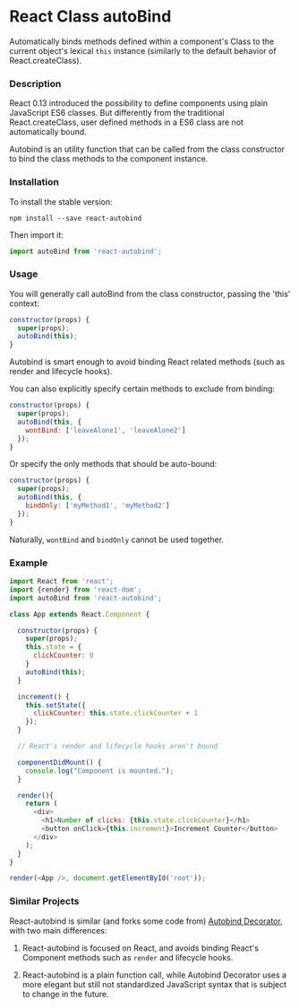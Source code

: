 React Class autoBind
=====================

Automatically binds methods defined within a component's Class to the current object's lexical `this` instance (similarly to the default behavior of React.createClass).


### Description

React 0.13 introduced the possibility to define components using plain JavaScript ES6 classes. But differently from the traditional React.createClass, user defined methods in a ES6 class are not automatically bound.

Autobind is an utility function that can be called from the class constructor to bind the class methods to the component instance.

### Installation

To install the stable version:

```
npm install --save react-autobind
```

Then import it:

```javascript
import autoBind from 'react-autobind';
```

### Usage
You will generally call autoBind from the class constructor, passing the 'this' context:

```javascript
constructor(props) {
  super(props);
  autoBind(this);
}
```

Autobind is smart enough to avoid binding React related methods (such as render and lifecycle hooks).

You can also explicitly specify certain methods to exclude from binding:

```javascript
constructor(props) {
  super(props);
  autoBind(this, {
    wontBind: ['leaveAlone1', 'leaveAlone2']
  });
}
```

Or specify the only methods that should be auto-bound:

```javascript
constructor(props) {
  super(props);
  autoBind(this, {
    bindOnly: ['myMethod1', 'myMethod2']
  });
}
```

Naturally, `wontBind` and `bindOnly` cannot be used together.

### Example

```javascript
import React from 'react';
import {render} from 'react-dom';
import autoBind from 'react-autobind';

class App extends React.Component {

  constructor(props) {
    super(props);
    this.state = {
      clickCounter: 0
    }
    autoBind(this);
  }

  increment() {
    this.setState({
      clickCounter: this.state.clickCounter + 1
    });
  }

  // React's render and lifecycle hooks aren't bound

  componentDidMount() {
    console.log("Component is mounted.");
  }

  render(){
    return (
      <div>
        <h1>Number of clicks: {this.state.clickCounter}</h1>
        <button onClick={this.increment}>Increment Counter</button>
      </div>
    );
  }
}

render(<App />, document.getElementById('root'));

```

### Similar Projects

React-autobind is similar (and forks some code from) [Autobind Decorator](https://github.com/andreypopp/autobind-decorator), with two main differences:

1. React-autobind is focused on React, and avoids binding React's Component methods such as `render` and lifecycle hooks.

2. React-autobind is a plain function call, while Autobind Decorator uses a more elegant but still not standardized JavaScript syntax that is subject to change in the future.
